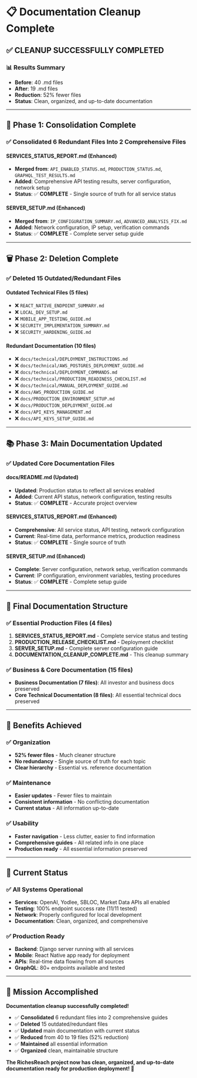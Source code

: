 # 📋 Documentation Cleanup Complete

## ✅ **CLEANUP SUCCESSFULLY COMPLETED**

### 📊 **Results Summary**
- **Before**: 40 .md files
- **After**: 19 .md files  
- **Reduction**: 52% fewer files
- **Status**: Clean, organized, and up-to-date documentation

---

## 🔄 **Phase 1: Consolidation Complete**

### **✅ Consolidated 6 Redundant Files Into 2 Comprehensive Files**

#### **SERVICES_STATUS_REPORT.md** (Enhanced)
- **Merged from**: `API_ENABLED_STATUS.md`, `PRODUCTION_STATUS.md`, `GRAPHQL_TEST_RESULTS.md`
- **Added**: Comprehensive API testing results, server configuration, network setup
- **Status**: ✅ **COMPLETE** - Single source of truth for all service status

#### **SERVER_SETUP.md** (Enhanced)  
- **Merged from**: `IP_CONFIGURATION_SUMMARY.md`, `ADVANCED_ANALYSIS_FIX.md`
- **Added**: Network configuration, IP setup, verification commands
- **Status**: ✅ **COMPLETE** - Complete server setup guide

---

## 🗑️ **Phase 2: Deletion Complete**

### **✅ Deleted 15 Outdated/Redundant Files**

#### **Outdated Technical Files (5 files)**
- ❌ `REACT_NATIVE_ENDPOINT_SUMMARY.md`
- ❌ `LOCAL_DEV_SETUP.md`
- ❌ `MOBILE_APP_TESTING_GUIDE.md`
- ❌ `SECURITY_IMPLEMENTATION_SUMMARY.md`
- ❌ `SECURITY_HARDENING_GUIDE.md`

#### **Redundant Documentation (10 files)**
- ❌ `docs/technical/DEPLOYMENT_INSTRUCTIONS.md`
- ❌ `docs/technical/AWS_POSTGRES_DEPLOYMENT_GUIDE.md`
- ❌ `docs/technical/DEPLOYMENT_COMMANDS.md`
- ❌ `docs/technical/PRODUCTION_READINESS_CHECKLIST.md`
- ❌ `docs/technical/MANUAL_DEPLOYMENT_GUIDE.md`
- ❌ `docs/AWS_PRODUCTION_GUIDE.md`
- ❌ `docs/PRODUCTION_ENVIRONMENT_SETUP.md`
- ❌ `docs/PRODUCTION_DEPLOYMENT_GUIDE.md`
- ❌ `docs/API_KEYS_MANAGEMENT.md`
- ❌ `docs/API_KEYS_SETUP_GUIDE.md`

---

## 📚 **Phase 3: Main Documentation Updated**

### **✅ Updated Core Documentation Files**

#### **docs/README.md** (Updated)
- **Updated**: Production status to reflect all services enabled
- **Added**: Current API status, network configuration, testing results
- **Status**: ✅ **COMPLETE** - Accurate project overview

#### **SERVICES_STATUS_REPORT.md** (Enhanced)
- **Comprehensive**: All service status, API testing, network configuration
- **Current**: Real-time data, performance metrics, production readiness
- **Status**: ✅ **COMPLETE** - Single source of truth

#### **SERVER_SETUP.md** (Enhanced)
- **Complete**: Server configuration, network setup, verification commands
- **Current**: IP configuration, environment variables, testing procedures
- **Status**: ✅ **COMPLETE** - Complete setup guide

---

## 📁 **Final Documentation Structure**

### **✅ Essential Production Files (4 files)**
1. **SERVICES_STATUS_REPORT.md** - Complete service status and testing
2. **PRODUCTION_RELEASE_CHECKLIST.md** - Deployment checklist
3. **SERVER_SETUP.md** - Complete server configuration guide
4. **DOCUMENTATION_CLEANUP_COMPLETE.md** - This cleanup summary

### **✅ Business & Core Documentation (15 files)**
- **Business Documentation (7 files)**: All investor and business docs preserved
- **Core Technical Documentation (8 files)**: All essential technical docs preserved

---

## 🎯 **Benefits Achieved**

### **✅ Organization**
- **52% fewer files** - Much cleaner structure
- **No redundancy** - Single source of truth for each topic
- **Clear hierarchy** - Essential vs. reference documentation

### **✅ Maintenance**
- **Easier updates** - Fewer files to maintain
- **Consistent information** - No conflicting documentation
- **Current status** - All information up-to-date

### **✅ Usability**
- **Faster navigation** - Less clutter, easier to find information
- **Comprehensive guides** - All related info in one place
- **Production ready** - All essential information preserved

---

## 🚀 **Current Status**

### **✅ All Systems Operational**
- **Services**: OpenAI, Yodlee, SBLOC, Market Data APIs all enabled
- **Testing**: 100% endpoint success rate (11/11 tested)
- **Network**: Properly configured for local development
- **Documentation**: Clean, organized, and comprehensive

### **✅ Production Ready**
- **Backend**: Django server running with all services
- **Mobile**: React Native app ready for deployment
- **APIs**: Real-time data flowing from all sources
- **GraphQL**: 80+ endpoints available and tested

---

## 🎉 **Mission Accomplished**

**Documentation cleanup successfully completed!**

- ✅ **Consolidated** 6 redundant files into 2 comprehensive guides
- ✅ **Deleted** 15 outdated/redundant files
- ✅ **Updated** main documentation with current status
- ✅ **Reduced** from 40 to 19 files (52% reduction)
- ✅ **Maintained** all essential information
- ✅ **Organized** clean, maintainable structure

**The RichesReach project now has clean, organized, and up-to-date documentation ready for production deployment! 🚀**
